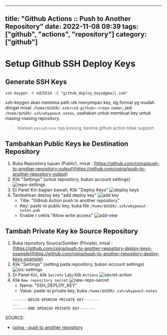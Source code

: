 ----
title: "Github Actions :: Push to Another Repository"
date: 2022-11-08 09:39
tags: ["github", "actions", "repository"]
category: ["github"]
----

# Setup Github SSH Deploy Keys

## Generate SSH Keys

```
ssh-keygen -t ed25519 -C "github_deploy_keys@gmail.com"
```

ssh-keygen akan meminta path utk menyimpan key, dg format yg mudah diingat
misal: `/home/$USER/.ssh/<id-github>-<repo-name>`,
jadi `/home/$USER/.ssh/whypeout-notes`,
usahakan untuk membuat key untuk masing-masing repository.

> biarkan `passphrase` nya kosong, karena github action tidak support.

## Tambahkan Public Keys ke Destination Repository

1. Buka Repository tujuan (Public), misal : [https://github.com/cpina/push-to-another-repository-output](https://github.com/cpina/push-to-another-repository-output)
2. Klik "Settings" (untuk repository, bukan account settings)
   ![repo-settings](https://cpina.github.io/push-to-another-repository-docs/_images/ssh-key-10.png)
3. Di Panel Kiri bagian bawah, Klik "Deploy Keys"
   ![deploy keys](https://cpina.github.io/push-to-another-repository-docs/_images/ssh-key-20.png)
4. Tambahkan deploy key "add deploy key"
   ![add key](https://cpina.github.io/push-to-another-repository-docs/_images/ssh-key-30.png)
   - Title: "GitHub Action push to another repository"
   - Key: paste isi public key, buka file `/home/$USER/.ssh/whypeout-notes.pub`
   - Enable / ceklis "Allow write access"
   ![add-new](https://cpina.github.io/push-to-another-repository-docs/_images/ssh-key-40.png)

## Tambah Private Key ke Source Repository

1. Buka repository Source/Sumber (Private), misal : [https://github.com/cpina/push-to-another-repository-deploy-keys-example](https://github.com/cpina/push-to-another-repository-deploy-keys-example)
2. Klik "Settings" (setting pada repository, bukan account settings)
   ![src-settings](https://cpina.github.io/push-to-another-repository-docs/_images/ssh-key-10.png)
3. Di Panel Kiri, klik `Secrets` Lalu klik `Actions`
   ![secret-action](https://cpina.github.io/push-to-another-repository-docs/_images/ssh-key-50.png)
4. Klik `New repository secret`
   ![new-repo-secret](https://cpina.github.io/push-to-another-repository-docs/_images/ssh-key-60.png)
   - Name: "SSH_DEPLOY_KEY"
   - Value: paste isi private key, buka `/home/$USER/.ssh/whypeout-notes`
   ```
   -------BEGIN OPENSSH PRIVATE KEY-------
   ...
   -------END OPENSSH PRIVATE KEY-------
   ```

SOURCE:  
- [cpina - push to another repository](https://cpina.github.io/push-to-another-repository-docs/setup-using-ssh-deploy-keys.html)
